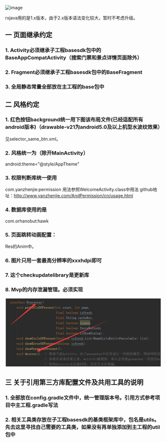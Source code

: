 
![image](https://github.com/BLiYing/MVPRxjavaDemo/blob/master/app%2Fsreenshots%2Ffulv1.gif)

rxjava用的是1.x版本，由于2.x版本语法变化较大，暂时不考虑升级。

## 一 页面继承约定

### 1.	Activity必须继承子工程basesdk包中的BaseAppCompatActivity（搜索门票和景点详情页面除外）

### 2.	Fragment必须继承子工程basesdk包中的BaseFragment

### 3.	全局静态常量全部放在主工程的base包中

## 二 风格约定

### 1.	红色按钮background统一用下图该布局文件(已经适配所有android版本)（drawable-v21为android5.0及以上机型水波纹效果）
见selector_same_btn.xml。

### 2.	风格统一为（除开MainActivity）
android:theme="@style/AppTheme"

### 3.	权限判断库统一使用
com.yanzhenjie:permission
用法参照WelcomeActivity.class中用法
github地址：http://www.yanzhenjie.com/AndPermission/cn/usage.html

### 4.	数据库使用的是
com.orhanobut:hawk

### 5.	页面跳转动画配置：
Res的Anim中。

### 6.	图片只用一套最高分辨率的xxxhdpi即可

### 7.	这个checkupdatelibrary是更新库

### 8.	Mvp的内存泄漏管理。必须实现
![image](https://github.com/BLiYing/MVPRxjavaDemo/blob/master/app%2Fsreenshots%2Fpic1.png)

## 三 关于引用第三方库配置文件及共用工具的说明

### 1.	全部放在config.gradle文件中，统一管理版本号。引用方式参考项目中主工程.gradle写法

### 2.	相关工具类存放在子工程basesdk的基类框架库中，包名是utils。先去这里寻找自己需要的工具类，如果没有再单独添加到主工程的util包中







